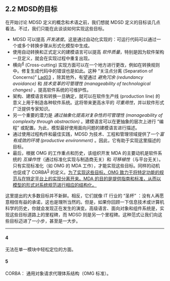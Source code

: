 ## 2.2 MDSD的目标
在开始讨论 MDSD 定义的概念和术语之前，我们想就 MDSD 定义的目标谈几点看法。不过，我们只能在此谈谈如何实现这些目标。

- MDSD 可以提高 *开发速度*。这是通过自动化实现的：可运行代码可以通过一个或多个转换步骤从形式化模型中生成。
- 使用自动转换和正式定义的建模语言可以提高 *软件质量*，特别是因为软件架构一旦定义，就会在实现过程中重复出现。
- 横向<sup>[4](#4)</sup> (Cross-cutting)
 实现方面可以在一个地方进行更改，例如在转换规则中。修复生成代码中的错误也是如此。这种 “关注点分离 (Separation of Concerns)” [Lad03](../ref.md#lad03) ，除其他外，有望通过 *避免冗余 (redundancy avoidance)* 和 *技术变革的可管理性 (manageability of technological changes)* ，提高软件系统的可维护性。
- 架构、建模语言和转换一旦确定，就可以在软件生产线 (production line) 的意义上用于制造各种软件系统。这将带来更高水平的 *可重用性*，并以软件形式广泛提供专家知识。
- 另一个重要的潜力是 *通过抽象化提高对复杂性的可管理性 (manageability of complexity through abstraction)* 。建模语言可以在更抽象的层次上进行 “编程” 或配置。为此，模型最好使用面向问题的建模语言进行描述。
- 通过使用过程构件和最佳实践，MDSD 为技术、工程和管理领域提供了一个*富有成效的环境 (productive environment)* 。因此，它有助于实现这里描述的目标。
- 最后，根据 OMG 的工作重点和历史，该组织开发 MDA 的主要动机是软件系统的 *互操作性*（通过标准化实现与制造商无关）和 *可移植性*（与平台无关）。只有实现标准化（如 OMG 的 MDA 工作），才能实现这些目标。同样的动机也促成了 CORBA<sup>[5](#5)</sup>
 的定义。<ins>为了实现这些目标，OMG 致力于将特定功能的规范与在特定平台上的实现分离开来。MDA 的目的是提供指南和标准，从而以模型的形式对系统规范进行相应的结构化。</ins>

这里提出的大多数目标并不新鲜。相反，它们就像 IT 行业的 “圣杯” ：没有人再愿意相信有益的承诺，这也是理所当然的。但是，如果你回顾一下信息技术或计算机科学的历史，你就会发现正在发生的演变。高级语言、面向对象和组件系统是，实现这些目标道路上的里程碑，而 MDSD 则是另一个里程碑。这种范式让我们向这些目标迈进了一小步，甚至是一大步。

---
#### 4 
无法在单一模块中轻松定位的方面。

#### 5 
CORBA： 通用对象请求代理体系结构（OMG 标准）。
